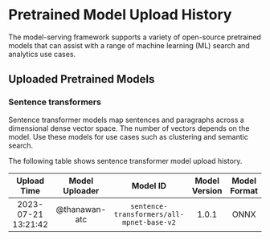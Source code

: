 # Pretrained Model Upload History

The model-serving framework supports a variety of open-source pretrained models that can assist with a range of machine learning (ML) search and analytics use cases. 


## Uploaded Pretrained Models


### Sentence transformers

Sentence transformer models map sentences and paragraphs across a dimensional dense vector space. The number of vectors depends on the model. Use these models for use cases such as clustering and semantic search. 

The following table shows sentence transformer model upload history.

[//]: # (This may be the most platform independent comment)

|Upload Time|Model Uploader|Model ID|Model Version|Model Format|Embedding Dimension|Pooling Mode|
| :---: | :---: | :---: | :---: | :---: | :---: | :---: |
|2023-07-21 13:21:42|@thanawan-atc|`sentence-transformers/all-mpnet-base-v2`|1.0.1|ONNX|Default|Default|
